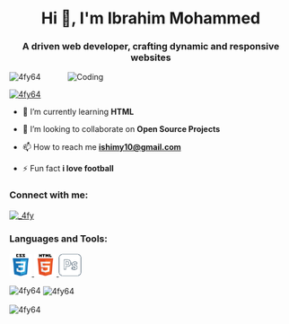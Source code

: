 <h1 align="center">Hi 👋, I'm Ibrahim Mohammed</h1>
<h3 align="center">A driven web developer, crafting dynamic and responsive websites</h3>
<img align="right" alt="Coding" width="400" src="https://camo.githubusercontent.com/4d9f5ecceb711eec6e2018f38a5677dc657c9738d4a65ba3b928c41c0a45b439/68747470733a2f2f6d69726f2e6d656469756d2e636f6d2f6d61782f313336302f302a37513379765349765f7430696f4a2d5a2e676966">


<p align="left"> <img src="https://komarev.com/ghpvc/?username=4fy64&label=Profile%20views&color=0e75b6&style=flat" alt="4fy64" /> </p>

<p align="left"> <a href="https://github.com/ryo-ma/github-profile-trophy"><img src="https://github-profile-trophy.vercel.app/?username=4fy64" alt="4fy64" /></a> </p>

- 🌱 I’m currently learning **HTML**

- 👯 I’m looking to collaborate on **Open Source Projects**

- 📫 How to reach me **ishimy10@gmail.com**

- ⚡ Fun fact **i love football**

<h3 align="left">Connect with me:</h3>
<p align="left">
<a href="https://discord.gg/_4fy" target="blank"><img align="center" src="https://raw.githubusercontent.com/rahuldkjain/github-profile-readme-generator/master/src/images/icons/Social/discord.svg" alt="_4fy" height="30" width="40" /></a>
</p>

<h3 align="left">Languages and Tools:</h3>
<p align="left"> <a href="https://www.w3schools.com/css/" target="_blank" rel="noreferrer"> <img src="https://raw.githubusercontent.com/devicons/devicon/master/icons/css3/css3-original-wordmark.svg" alt="css3" width="40" height="40"/> </a> <a href="https://www.w3.org/html/" target="_blank" rel="noreferrer"> <img src="https://raw.githubusercontent.com/devicons/devicon/master/icons/html5/html5-original-wordmark.svg" alt="html5" width="40" height="40"/> </a> <a href="https://www.photoshop.com/en" target="_blank" rel="noreferrer"> <img src="https://raw.githubusercontent.com/devicons/devicon/master/icons/photoshop/photoshop-line.svg" alt="photoshop" width="40" height="40"/> </a> </p>

<p><img align="left" src="https://github-readme-stats.vercel.app/api/top-langs?username=4fy64&show_icons=true&locale=en&layout=compact" alt="4fy64" /></p>

<p>&nbsp;<img align="center" src="https://github-readme-stats.vercel.app/api?username=4fy64&show_icons=true&locale=en" alt="4fy64" /></p>

<p><img align="center" src="https://github-readme-streak-stats.herokuapp.com/?user=4fy64&" alt="4fy64" /></p>
